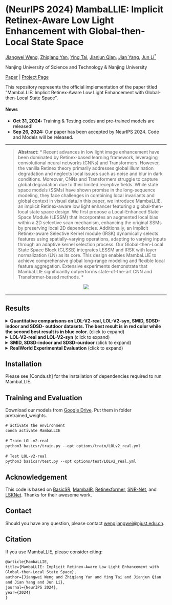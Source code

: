 # (NeurIPS 2024) MambaLLIE: Implicit Retinex-Aware Low Light Enhancement with Global-then-Local State Space

[Jiangwei Weng](https://wengjiangwei.github.io/), [Zhiqiang Yan](https://scholar.google.com/citations?hl=zh-CN&user=0wale0IAAAAJ), [Ying Tai](https://scholar.google.com/citations?user=NKaiUasAAAAJ&hl=en), [Jianjun Qian](http://www.patternrecognition.asia/qian/), [Jian Yang](http://202.119.85.163/open/TutorInfo.aspx?dsbh=tLbjVM9T1OzsoNduSpyHQg==&yxsh=4iVdgPyuKTE=&zydm=L-3Jh59wXco=), [Jun Li<sup>*</sup>](https://sites.google.com/view/junlineu/)

Nanjing University of Science and Technology & Nanjing University



[Paper](https://arxiv.org/pdf/2303.09472.pdf) | [Project Page](https://wengjiangwei.github.io/projectPage/MambaLLIE/index.html)

This repository represents the official implementation of the paper titled "MambaLLIE: Implicit Retinex-Aware Low Light Enhancement with Global-then-Local State Space".


#### News
- **Oct 31, 2024:** Training & Testing codes and pre-trained models are released!
- **Sep 26, 2024:** Our paper has been accepted by NeurIPS 2024. Code and Models will be released.
<hr />


> **Abstract:** * Recent advances in low light image enhancement have been dominated by Retinex-based learning framework, leveraging convolutional neural networks (CNNs) and Transformers. However, the vanilla Retinex theory primarily addresses global illumination degradation and neglects local issues such as noise and blur in dark conditions. Moreover, CNNs and Transformers struggle to capture global degradation due to their limited receptive fields. While state space models (SSMs) have shown promise in the long-sequence modeling, they face challenges in combining local invariants and global context in visual data.In this paper, we introduce MambaLLIE, an implicit Retinex-aware low light enhancer featuring a global-then-local state space design. We first propose a Local-Enhanced State Space Module (LESSM) that incorporates an augmented local bias within a 2D selective scan mechanism, enhancing the original SSMs by preserving local 2D dependencies. Additionally, an Implicit Retinex-aware Selective Kernel module (IRSK) dynamically selects features using spatially-varying operations, adapting to varying inputs through an adaptive kernel selection process. Our Global-then-Local State Space Block (GLSSB) integrates LESSM and IRSK with layer normalization (LN) as its core. This design enables MambaLLIE to achieve comprehensive global long-range modeling and flexible local feature aggregation. Extensive experiments demonstrate that MambaLLIE significantly outperforms state-of-the-art CNN and Transformer-based methods. * 
>

<p align="center">
  <img width="800" src="img/framework.png">
</p>

---

## Results
<details>
<summary><strong>Quantitative comparisons on LOL-V2-real, LOL-V2-syn, SMID, SDSD-indoor and SDSD-
outdoor datasets. The best result is in red color while the second best result is in blue color.</strong> (click to expand) </summary>
  
<img src = "img/all_res.png">
</details>

<details>
<summary><strong>LOL-V2-real and LOL-V2-syn</strong> (click to expand) </summary>
<img src = "img/LOL_res.png"> 
</details>

<details>
<summary><strong>SMID, SDSD-indoor and SDSD-ourdoor</strong> (click to expand) </summary>
<img src = "img/SDSD_res.png">
</details>

<details>
<summary><strong>RealWorld Experimental Evaluation</strong> (click to expand) </summary>
  
<img src = "img/object.png">
</details>

## Installation

Please see [Conda.sh] for the installation of dependencies required to run MambaLLIE.

## Training and Evaluation

Download our models from [Google Drive](https://drive.google.com/drive/folders/1ahQ7QW6xq2PImAFNxElNNLXQED8kqkxg?dmr=1&ec=wgc-drive-hero-goto). Put them in folder pretrained_weights.

```shell
# activate the environment
conda activate MambaLLIE

# Train LOL-v2-real
python3 basicsr/train.py --opt options/train/LOLv2_real.yml

# Test LOL-v2-real
python3 basicsr/test.py --opt options/test/LOLv2_real.yml

```

## Acknowledgement

This code is based on [BasicSR](https://github.com/XPixelGroup/BasicSR), [MambaIR](https://github.com/csguoh/MambaIR), [Retinexformer](https://github.com/caiyuanhao1998/Retinexformer), [SNR-Net](https://github.com/dvlab-research/SNR-Aware-Low-Light-Enhance), and [LSKNet](https://github.com/zcablii/LSKNet). Thanks for their awesome work.


## Contact
Should you have any question, please contact wengjiangwei@njust.edu.cn.

## Citation
If you use MambaLLIE, please consider citing:

    @article{MambaLLIE,
    title={MambaLLIE: Implicit Retinex-Aware Low Light Enhancement with Global-then-Local State Space},
    author={Jiangwei Weng and Zhiqiang Yan and Ying Tai and Jianjun Qian and Jian Yang and Jun Li},
    journal={NeurIPS 2024},
    year={2024}
    }
